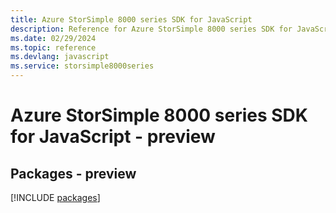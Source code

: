 ```yaml
---
title: Azure StorSimple 8000 series SDK for JavaScript
description: Reference for Azure StorSimple 8000 series SDK for JavaScript
ms.date: 02/29/2024
ms.topic: reference
ms.devlang: javascript
ms.service: storsimple8000series
---
```

# Azure StorSimple 8000 series SDK for JavaScript - preview
## Packages - preview
[!INCLUDE [packages](storsimple-8000-series-index.md)]